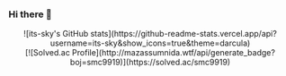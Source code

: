 ### Hi there 👋

<!--
**its-sky/its-sky** is a ✨ _special_ ✨ repository because its `README.md` (this file) appears on your GitHub profile.

Here are some ideas to get you started:

- 🔭 I’m currently working on ...
- 🌱 I’m currently learning ...
- 👯 I’m looking to collaborate on ...
- 🤔 I’m looking for help with ...
- 💬 Ask me about ...
- 📫 How to reach me: ...
- 😄 Pronouns: ...
- ⚡ Fun fact: ...
-->
<div align=center>
![its-sky's GitHub stats](https://github-readme-stats.vercel.app/api?username=its-sky&show_icons=true&theme=darcula)
</br>
[![Solved.ac Profile](http://mazassumnida.wtf/api/generate_badge?boj=smc9919)](https://solved.ac/smc9919)
</div>
